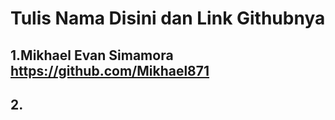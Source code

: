 # Tulis Nama Disini dan Link Githubnya
## 1.Mikhael Evan Simamora https://github.com/Mikhael871
## 2.  
